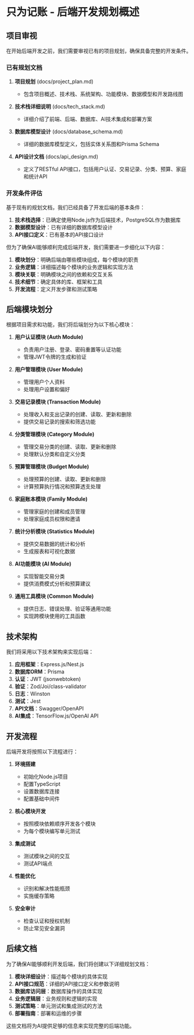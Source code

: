 # 只为记账 - 后端开发规划概述

## 项目审视

在开始后端开发之前，我们需要审视已有的项目规划，确保具备完整的开发条件。

### 已有规划文档

1. **项目规划** (docs/project_plan.md)
   - 包含项目概述、技术栈、系统架构、功能模块、数据模型和开发路线图
   
2. **技术栈详细说明** (docs/tech_stack.md)
   - 详细介绍了前端、后端、数据库、AI技术集成和部署方案
   
3. **数据库模型设计** (docs/database_schema.md)
   - 详细的数据库模型定义，包括实体关系图和Prisma Schema
   
4. **API设计文档** (docs/api_design.md)
   - 定义了RESTful API接口，包括用户认证、交易记录、分类、预算、家庭和统计API

### 开发条件评估

基于现有的规划文档，我们已经具备了开发后端的基本条件：

1. **技术栈选择**：已确定使用Node.js作为后端技术，PostgreSQL作为数据库
2. **数据模型设计**：已有详细的数据库模型设计
3. **API接口定义**：已有基本的API接口设计

但为了确保AI能够顺利完成后端开发，我们需要进一步细化以下内容：

1. **模块划分**：明确后端由哪些模块组成，每个模块的职责
2. **业务逻辑**：详细描述每个模块的业务逻辑和实现方法
3. **模块关联**：明确模块之间的依赖和交互关系
4. **技术细节**：确定具体的库、框架和工具
5. **开发流程**：定义开发步骤和测试策略

## 后端模块划分

根据项目需求和功能，我们将后端划分为以下核心模块：

1. **用户认证模块 (Auth Module)**
   - 负责用户注册、登录、密码重置等认证功能
   - 管理JWT令牌的生成和验证

2. **用户管理模块 (User Module)**
   - 管理用户个人资料
   - 处理用户设置和偏好

3. **交易记录模块 (Transaction Module)**
   - 处理收入和支出记录的创建、读取、更新和删除
   - 提供交易记录的搜索和筛选功能

4. **分类管理模块 (Category Module)**
   - 管理交易分类的创建、读取、更新和删除
   - 处理默认分类和自定义分类

5. **预算管理模块 (Budget Module)**
   - 处理预算的创建、读取、更新和删除
   - 计算预算执行情况和预算透支处理

6. **家庭账本模块 (Family Module)**
   - 管理家庭的创建和成员管理
   - 处理家庭成员权限和邀请

7. **统计分析模块 (Statistics Module)**
   - 提供交易数据的统计和分析
   - 生成报表和可视化数据

8. **AI功能模块 (AI Module)**
   - 实现智能交易分类
   - 提供消费模式分析和预算建议

9. **通用工具模块 (Common Module)**
   - 提供日志、错误处理、验证等通用功能
   - 实现跨模块使用的工具函数

## 技术架构

我们将采用以下技术架构来实现后端：

1. **应用框架**：Express.js/Nest.js
2. **数据库ORM**：Prisma
3. **认证**：JWT (jsonwebtoken)
4. **验证**：Zod/Joi/class-validator
5. **日志**：Winston
6. **测试**：Jest
7. **API文档**：Swagger/OpenAPI
8. **AI集成**：TensorFlow.js/OpenAI API

## 开发流程

后端开发将按照以下流程进行：

1. **环境搭建**
   - 初始化Node.js项目
   - 配置TypeScript
   - 设置数据库连接
   - 配置基础中间件

2. **核心模块开发**
   - 按照模块依赖顺序开发各个模块
   - 为每个模块编写单元测试

3. **集成测试**
   - 测试模块之间的交互
   - 测试API端点

4. **性能优化**
   - 识别和解决性能瓶颈
   - 实施缓存策略

5. **安全审计**
   - 检查认证和授权机制
   - 防止常见安全漏洞

## 后续文档

为了确保AI能够顺利开发后端，我们将创建以下详细规划文档：

1. **模块详细设计**：描述每个模块的具体实现
2. **API接口规范**：详细的API接口定义和参数说明
3. **数据库访问层**：数据库操作的具体实现
4. **业务逻辑层**：业务规则和逻辑的实现
5. **测试策略**：单元测试和集成测试的方法
6. **部署指南**：部署和运维的步骤

这些文档将为AI提供足够的信息来实现完整的后端功能。
